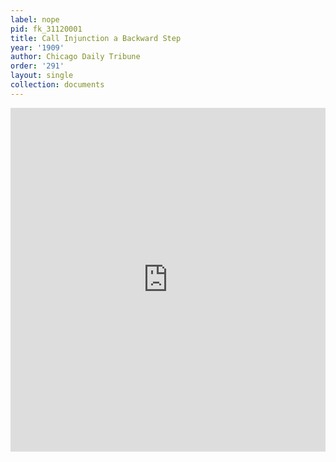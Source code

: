 ```yaml
---
label: nope
pid: fk_31120001
title: Call Injunction a Backward Step
year: '1909'
author: Chicago Daily Tribune
order: '291'
layout: single
collection: documents
---
```

<iframe src="https://northwestern.app.box.com/embed/s/px6i1du5d2kglw0nrxvbvppsz4lr2rbo?sortColumn=date&view=list" width="100%" height="550" frameborder="0" allowfullscreen webkitallowfullscreen msallowfullscreen></iframe>
